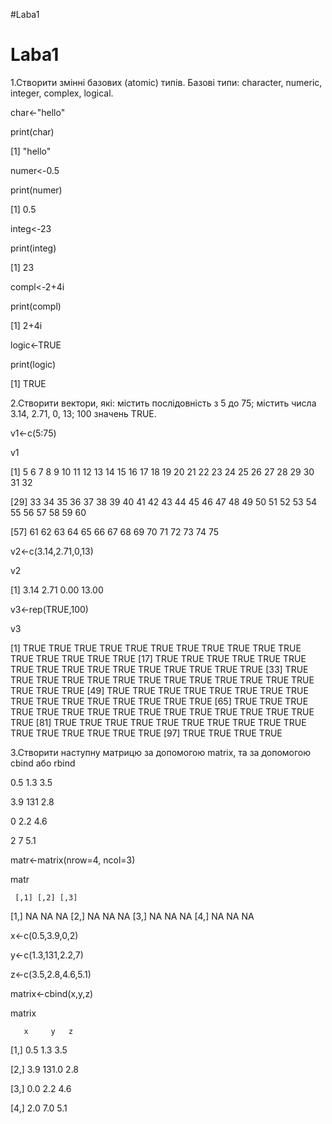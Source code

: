 #Laba1
# Laba1
1.Створити змінні базових (atomic) типів. Базові типи: character, numeric, integer, complex, logical.

char<-"hello"

 print(char)

[1] "hello"


 numer<-0.5

 print(numer)

[1] 0.5

 
 integ<-23
 
 print(integ)

[1] 23


 compl<-2+4i
 
 print(compl)

[1] 2+4i

 
 logic<-TRUE
 
 print(logic)

[1] TRUE


2.Створити вектори, які: містить послідовність з 5 до 75; містить числа 3.14, 2.71, 0, 13; 100 значень TRUE.
 
 v1<-c(5:75)
 
 v1
 
 [1]  5  6  7  8  9 10 11 12 13 14 15 16 17 18 19 20 21 22 23 24 25 26 27 28 29 30 31 32

[29] 33 34 35 36 37 38 39 40 41 42 43 44 45 46 47 48 49 50 51 52 53 54 55 56 57 58 59 60

[57] 61 62 63 64 65 66 67 68 69 70 71 72 73 74 75


 
 v2<-c(3.14,2.71,0,13)
 
 v2

[1]  3.14  2.71  0.00 13.00


 
 v3<-rep(TRUE,100)
 
 v3
 
  [1] TRUE TRUE TRUE TRUE TRUE TRUE TRUE TRUE TRUE TRUE TRUE TRUE TRUE TRUE TRUE TRUE
 [17] TRUE TRUE TRUE TRUE TRUE TRUE TRUE TRUE TRUE TRUE TRUE TRUE TRUE TRUE TRUE TRUE
 [33] TRUE TRUE TRUE TRUE TRUE TRUE TRUE TRUE TRUE TRUE TRUE TRUE TRUE TRUE TRUE TRUE
 [49] TRUE TRUE TRUE TRUE TRUE TRUE TRUE TRUE TRUE TRUE TRUE TRUE TRUE TRUE TRUE TRUE
 [65] TRUE TRUE TRUE TRUE TRUE TRUE TRUE TRUE TRUE TRUE TRUE TRUE TRUE TRUE TRUE TRUE
 [81] TRUE TRUE TRUE TRUE TRUE TRUE TRUE TRUE TRUE TRUE TRUE TRUE TRUE TRUE TRUE TRUE
 [97] TRUE TRUE TRUE TRUE
 

3.Створити наступну матрицю за допомогою matrix, та за допомогою cbind або rbind

0.5	1.3	3.5

3.9	131	2.8

0	2.2	4.6

2	7	5.1
 
 matr<-matrix(nrow=4, ncol=3)
 
 matr
 
     [,1] [,2] [,3]
[1,]   NA   NA   NA
[2,]   NA   NA   NA
[3,]   NA   NA   NA
[4,]   NA   NA   NA

 x<-c(0.5,3.9,0,2)

 y<-c(1.3,131,2.2,7)

 z<-c(3.5,2.8,4.6,5.1)

 matrix<-cbind(x,y,z)

 matrix

       x     y   z

[1,] 0.5   1.3 3.5

[2,] 3.9 131.0 2.8

[3,] 0.0   2.2 4.6

[4,] 2.0   7.0 5.1

